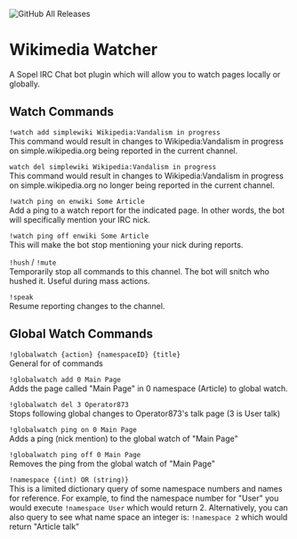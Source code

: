 ![GitHub All Releases](https://img.shields.io/github/downloads/Operator873/SAM-for-desktop/releases)

# Wikimedia Watcher #
A Sopel IRC Chat bot plugin which will allow you to watch pages locally or globally.

## Watch Commands ##

```!watch add simplewiki Wikipedia:Vandalism in progress```  
This command would result in changes to Wikipedia:Vandalism in progress on simple.wikipedia.org being reported in the current channel.

```watch del simplewiki Wikipedia:Vandalism in progress```  
This command would result in changes to Wikipedia:Vandalism in progress on simple.wikipedia.org no longer being reported in the current channel.

```!watch ping on enwiki Some Article```  
Add a ping to a watch report for the indicated page. In other words, the bot will specifically mention your IRC nick.

```!watch ping off enwiki Some Article```  
This will make the bot stop mentioning your nick during reports.

```!hush``` / ```!mute```  
Temporarily stop all commands to this channel. The bot will snitch who hushed it. Useful during mass actions.

```!speak```  
Resume reporting changes to the channel.

## Global Watch Commands ##
```!globalwatch {action} {namespaceID} {title}```  
General for of commands

```!globalwatch add 0 Main Page```  
Adds the page called "Main Page" in 0 namespace (Article) to global watch.

```!globalwatch del 3 Operator873```  
Stops following global changes to Operator873's talk page (3 is User talk)

```!globalwatch ping on 0 Main Page```  
Adds a ping (nick mention) to the global watch of "Main Page"

```!globalwatch ping off 0 Main Page```  
Removes the ping from the global watch of "Main Page"

```!namespace {(int) OR (string)}```  
This is a limited dictionary query of some namespace numbers and names for reference. For example, to find the namespace number for "User" you would execute `!namespace User` which would return 2. Alternatively, you can also query to see what name space an integer is: `!namespace 2` which would return "Article talk"
